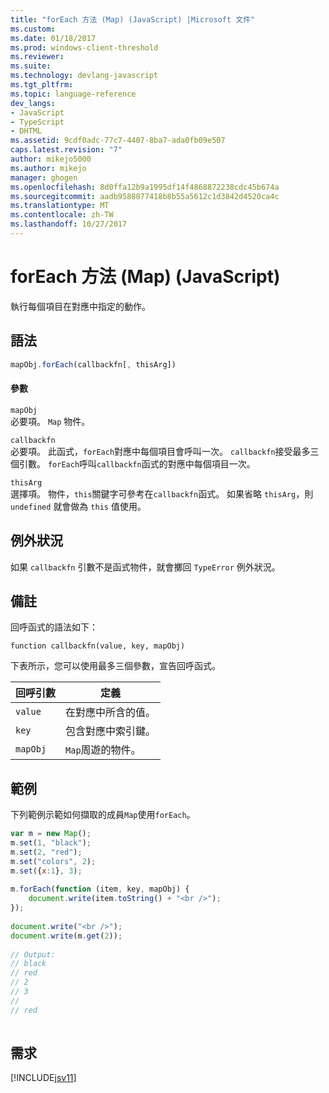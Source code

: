 ```yaml
---
title: "forEach 方法 (Map) (JavaScript) |Microsoft 文件"
ms.custom: 
ms.date: 01/18/2017
ms.prod: windows-client-threshold
ms.reviewer: 
ms.suite: 
ms.technology: devlang-javascript
ms.tgt_pltfrm: 
ms.topic: language-reference
dev_langs:
- JavaScript
- TypeScript
- DHTML
ms.assetid: 9cdf0adc-77c7-4407-8ba7-ada0fb09e507
caps.latest.revision: "7"
author: mikejo5000
ms.author: mikejo
manager: ghogen
ms.openlocfilehash: 8d0ffa12b9a1995df14f4868872238cdc45b674a
ms.sourcegitcommit: aadb9588877418b8b55a5612c1d3842d4520ca4c
ms.translationtype: MT
ms.contentlocale: zh-TW
ms.lasthandoff: 10/27/2017
---
```

# <a name="foreach-method-map-javascript"></a>forEach 方法 (Map) (JavaScript)
執行每個項目在對應中指定的動作。  
  
## <a name="syntax"></a>語法  
  
```JavaScript  
mapObj.forEach(callbackfn[, thisArg])  
```  
  
#### <a name="parameters"></a>參數  
 `mapObj`  
 必要項。 `Map` 物件。  
  
 `callbackfn`  
 必要項。 此函式，`forEach`對應中每個項目會呼叫一次。 `callbackfn`接受最多三個引數。 `forEach`呼叫`callbackfn`函式的對應中每個項目一次。  
  
 `thisArg`  
 選擇項。 物件，`this`關鍵字可參考在`callbackfn`函式。 如果省略 `thisArg`，則 `undefined` 就會做為 `this` 值使用。  
  
## <a name="exceptions"></a>例外狀況  
 如果 `callbackfn` 引數不是函式物件，就會擲回 `TypeError` 例外狀況。  
  
## <a name="remarks"></a>備註  
 回呼函式的語法如下：  
  
 `function callbackfn(value, key, mapObj)`  
  
 下表所示，您可以使用最多三個參數，宣告回呼函式。  
  
|回呼引數|定義|  
|-----------------------|----------------|  
|`value`|在對應中所含的值。|  
|`key`|包含對應中索引鍵。|  
|`mapObj`|`Map`周遊的物件。|  
  
## <a name="example"></a>範例  
 下列範例示範如何擷取的成員`Map`使用`forEach`。  
  
```JavaScript  
var m = new Map();  
m.set(1, "black");  
m.set(2, "red");  
m.set("colors", 2);  
m.set({x:1}, 3);  
  
m.forEach(function (item, key, mapObj) {  
    document.write(item.toString() + "<br />");  
});  
  
document.write("<br />");  
document.write(m.get(2));  
  
// Output:  
// black  
// red  
// 2  
// 3  
//  
// red  
  
```  
  
## <a name="requirements"></a>需求  
 [!INCLUDE[jsv11](../../javascript/reference/includes/jsv11-md.md)]